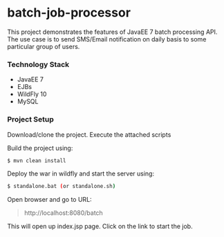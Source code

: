 # batch-job-processor
This project demonstrates the features of JavaEE 7 batch processing API. 
The use case is to send SMS/Email notification on daily basis to some particular group of users.

### Technology Stack
* JavaEE 7
* EJBs
* WildFly 10
* MySQL

### Project Setup
Download/clone the project.
Execute the attached scripts

Build the project using:
```sh
$ mvn clean install
```

Deploy the war in wildfly and start the server using:

```sh
$ standalone.bat (or standalone.sh)
```

Open browser and go to URL:
> http://localhost:8080/batch

This will open up index.jsp page. Click on the link to start the job.
